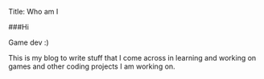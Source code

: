 Title: Who am I

###Hi

Game dev :)

This is my blog to write stuff that I come across in learning and working on games and other coding projects I am working on.
